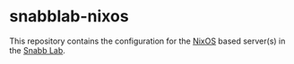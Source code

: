 # snabblab-nixos
This repository contains the configuration for the [NixOS](http://nixos.org/nixos/support.html) based server(s) in the [Snabb Lab](https://github.com/SnabbCo/snabbswitch/wiki/Snabb-Lab).
